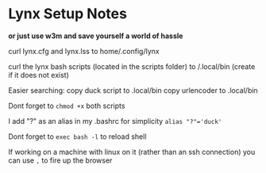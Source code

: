 # Lynx Setup Notes

**or just use w3m and save yourself a world of hassle**

curl lynx.cfg and lynx.lss to home/.config/lynx

curl the lynx bash scripts (located in the scripts folder) to /.local/bin (create if it does not exist)

Easier searching:
copy duck script to .local/bin
copy urlencoder to .local/bin

Dont forget to ```chmod +x``` both scripts

I add "?" as an alias in my .bashrc for simplicity
```alias "?"='duck'```

Dont forget to ```exec bash -l``` to reload shell

If working on a machine with linux on it (rather than an ssh connection) you can use ```,``` to fire up the browser
